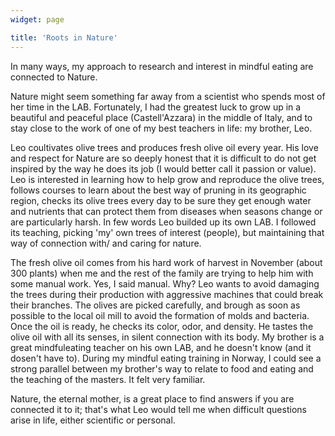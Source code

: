 ```yaml
---
widget: page

title: 'Roots in Nature'
---
```

In many ways, my approach to research and interest in mindful eating are connected to Nature. 

Nature might seem something far away from a scientist who spends most of her time in the LAB. Fortunately, I had the greatest luck to grow up in a beautiful and peaceful place (Castell'Azzara) in the middle of Italy, and to stay close to the work of one of my best teachers in life: my brother, Leo.

Leo coultivates olive trees and produces fresh olive oil every year. His love and respect for Nature are so deeply honest that it is difficult to do not get inspired by the way he does its job (I would better call it passion or value). Leo is interested in learning how to help grow and reproduce the olive trees, follows courses to learn about the best way of pruning in its geographic region, checks its olive trees every day to be sure they get enough water and nutrients that can protect them from diseases when seasons change or are particularly harsh. In few words Leo builded up its own LAB. I followed its teaching, picking 'my' own trees of interest (people), but maintaining that way of connection with/ and caring for nature.  

The fresh olive oil comes from his hard work of harvest in November (about 300 plants) when me and the rest of the family are trying to help him with some manual work. Yes, I said manual. Why? Leo wants to avoid damaging the trees during their production with aggressive machines that could break their branches. The olives are picked carefully, and brough as soon as possible to the local oil mill to avoid the formation of molds and bacteria. Once the oil is ready, he checks its color, odor, and density. He tastes the olive oil with all its senses, in silent connection with its body. My brother is a great mindfuleating teacher on his own LAB, and he doesn't know (and it dosen't have to). During my mindful eating training in Norway, I could see a strong parallel between my brother's way to relate to food and eating and the teaching of the masters. It felt very familiar. 

Nature, the eternal mother, is a great place to find answers if you are connected it to it; that's what Leo would tell me when difficult questions arise in life, either scientific or personal.
